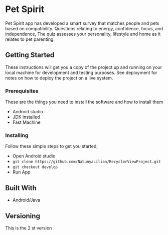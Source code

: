 # Pet Spirit
Pet Spirit app has developed a smart survey that matches people and pets based on compatibility. Questions relating to energy, confidence, focus, and independence,
The quiz assesses your personality, lifestyle and home as it relates to pet parenting.


## Getting Started 
These instructions will get you a copy of the project up and running on your local machine for
development and testing purposes. See deployment for notes on how to deploy the project on a live system.

### Prerequisites
These are the things you need to install the software and how to install them
- Android studio
- JDK installed
- Fast Machine

### Installing
Follow these simple steps to get you started;
- Open Android studio
- `git clone https://github.com/NabunyaLilian/RecyclerViewProject.git`
- `git checkout develop`
- Run App

## Built With
- Android/Java

## Versioning
This is the 2 st version